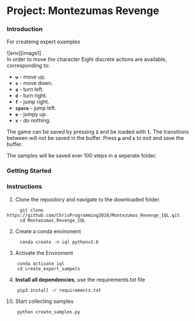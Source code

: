 
# Project: Montezumas Revenge 

### Introduction


For createing expert examples 

![env][image1]
.  
In order to move the character 
 Eight discrete actions are available, corresponding to:
- **`w`** - move up.
- **`s`** - move down.
- **`a`** - turn left.
- **`d`** - turn right.
- **`f`** - jump right.
- **`space`** - jump left.
- **`e`** - jumpy up.
- **`x`** - do nothing.

The game can be saved by pressing **`1`** and be loaded with **`l`**. The transitions between will not be saved in the buffer. Press **`p`** and **`s`** to exit and save the buffer.

The samples will be saved ever 100 steps in a seperate folder. 
 

### Getting Started
### Instructions
1. Clone the repository and navigate to the downloaded folder.
```	
     git clone https://github.com/ChrisProgramming2018/Montezumas_Revenge_IQL.git
     cd Montezumas_Revenge_IQL
```	
2. Create a conda enviroment 
```	
     conda create -n iql python=3.6
```
3. Activate the Enviroment
```
	conda activate iql
	cd create_expert_sampels
```

4.  **Install all dependencies**, use the requirements.txt file

```
	pip3 install -r requirements.txt
```
 

10. Start collecting samples 
```
	python create_samples.py
```

